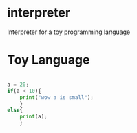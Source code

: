 # interpreter

Interpreter for a toy programming language


# Toy Language 


```python

a = 20;
if(a < 10){
    print("wow a is small");
    }
else{
    print(a);
    }
```
